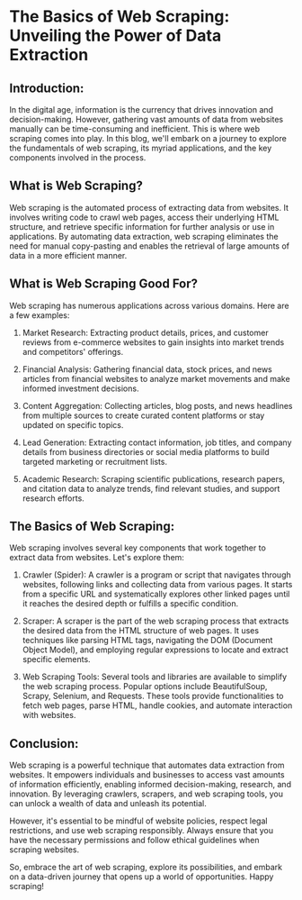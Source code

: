 # The Basics of Web Scraping: Unveiling the Power of Data Extraction

## Introduction:
In the digital age, information is the currency that drives innovation and decision-making. However, gathering vast amounts of data from websites manually can be time-consuming and inefficient. This is where web scraping comes into play. In this blog, we'll embark on a journey to explore the fundamentals of web scraping, its myriad applications, and the key components involved in the process.

## What is Web Scraping?
Web scraping is the automated process of extracting data from websites. It involves writing code to crawl web pages, access their underlying HTML structure, and retrieve specific information for further analysis or use in applications. By automating data extraction, web scraping eliminates the need for manual copy-pasting and enables the retrieval of large amounts of data in a more efficient manner.

## What is Web Scraping Good For?
Web scraping has numerous applications across various domains. Here are a few examples:

1. Market Research: Extracting product details, prices, and customer reviews from e-commerce websites to gain insights into market trends and competitors' offerings.

2. Financial Analysis: Gathering financial data, stock prices, and news articles from financial websites to analyze market movements and make informed investment decisions.

3. Content Aggregation: Collecting articles, blog posts, and news headlines from multiple sources to create curated content platforms or stay updated on specific topics.

4. Lead Generation: Extracting contact information, job titles, and company details from business directories or social media platforms to build targeted marketing or recruitment lists.

5. Academic Research: Scraping scientific publications, research papers, and citation data to analyze trends, find relevant studies, and support research efforts.

## The Basics of Web Scraping:
Web scraping involves several key components that work together to extract data from websites. Let's explore them:

1. Crawler (Spider): A crawler is a program or script that navigates through websites, following links and collecting data from various pages. It starts from a specific URL and systematically explores other linked pages until it reaches the desired depth or fulfills a specific condition.

2. Scraper: A scraper is the part of the web scraping process that extracts the desired data from the HTML structure of web pages. It uses techniques like parsing HTML tags, navigating the DOM (Document Object Model), and employing regular expressions to locate and extract specific elements.

3. Web Scraping Tools: Several tools and libraries are available to simplify the web scraping process. Popular options include BeautifulSoup, Scrapy, Selenium, and Requests. These tools provide functionalities to fetch web pages, parse HTML, handle cookies, and automate interaction with websites.

## Conclusion:
Web scraping is a powerful technique that automates data extraction from websites. It empowers individuals and businesses to access vast amounts of information efficiently, enabling informed decision-making, research, and innovation. By leveraging crawlers, scrapers, and web scraping tools, you can unlock a wealth of data and unleash its potential.

However, it's essential to be mindful of website policies, respect legal restrictions, and use web scraping responsibly. Always ensure that you have the necessary permissions and follow ethical guidelines when scraping websites.

So, embrace the art of web scraping, explore its possibilities, and embark on a data-driven journey that opens up a world of opportunities. Happy scraping!
